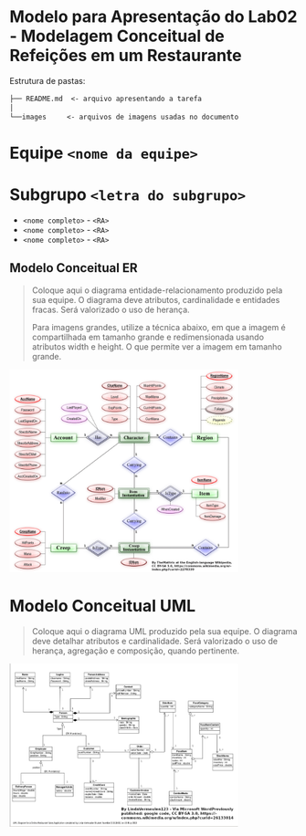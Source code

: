 # Modelo para Apresentação do Lab02 - Modelagem Conceitual de Refeições em um Restaurante

Estrutura de pastas:

~~~
├── README.md  <- arquivo apresentando a tarefa
│
└──images     <- arquivos de imagens usadas no documento
~~~

# Equipe `<nome da equipe>`

# Subgrupo `<letra do subgrupo>`
* `<nome completo>` - `<RA>`
* `<nome completo>` - `<RA>`
* `<nome completo>` - `<RA>`

## Modelo Conceitual ER

> Coloque aqui o diagrama entidade-relacionamento produzido pela sua equipe. O diagrama deve atributos, cardinalidade e entidades fracas. Será valorizado o uso de herança.
>
> Para imagens grandes, utilize a técnica abaixo, em que a imagem é compartilhada em tamanho grande e redimensionada usando atributos width e height. O que permite ver a imagem em tamanho grande.

<img src="images/ER_Diagram_MMORPG.png" width="400px" height="auto">

# Modelo Conceitual UML

> Coloque aqui o diagrama UML produzido pela sua equipe. O diagrama deve detalhar atributos e cardinalidade. Será valorizado o uso de herança, agregação e composição, quando pertinente.

<img src="images/UML_Diagram_for_a_Online_Restaurant.png" width="400px" height="auto">